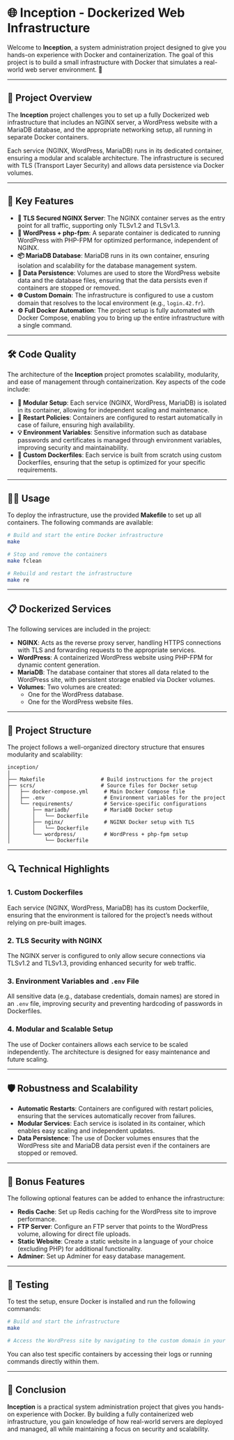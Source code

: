 
# 🌐 Inception - Dockerized Web Infrastructure

Welcome to **Inception**, a system administration project designed to give you hands-on experience with Docker and containerization. The goal of this project is to build a small infrastructure with Docker that simulates a real-world web server environment. 🚀

---

## 🎯 Project Overview

The **Inception** project challenges you to set up a fully Dockerized web infrastructure that includes an NGINX server, a WordPress website with a MariaDB database, and the appropriate networking setup, all running in separate Docker containers.

Each service (NGINX, WordPress, MariaDB) runs in its dedicated container, ensuring a modular and scalable architecture. The infrastructure is secured with TLS (Transport Layer Security) and allows data persistence via Docker volumes.

---

## 🚀 Key Features

- **🔐 TLS Secured NGINX Server**: The NGINX container serves as the entry point for all traffic, supporting only TLSv1.2 and TLSv1.3.
- **📡 WordPress + php-fpm**: A separate container is dedicated to running WordPress with PHP-FPM for optimized performance, independent of NGINX.
- **📦 MariaDB Database**: MariaDB runs in its own container, ensuring isolation and scalability for the database management system.
- **📂 Data Persistence**: Volumes are used to store the WordPress website data and the database files, ensuring that the data persists even if containers are stopped or removed.
- **🌐 Custom Domain**: The infrastructure is configured to use a custom domain that resolves to the local environment (e.g., `login.42.fr`).
- **⚙️ Full Docker Automation**: The project setup is fully automated with Docker Compose, enabling you to bring up the entire infrastructure with a single command.

---

## 🛠️ Code Quality

The architecture of the **Inception** project promotes scalability, modularity, and ease of management through containerization. Key aspects of the code include:

- **📂 Modular Setup**: Each service (NGINX, WordPress, MariaDB) is isolated in its container, allowing for independent scaling and maintenance.
- **🔄 Restart Policies**: Containers are configured to restart automatically in case of failure, ensuring high availability.
- **💡 Environment Variables**: Sensitive information such as database passwords and certificates is managed through environment variables, improving security and maintainability.
- **🔧 Custom Dockerfiles**: Each service is built from scratch using custom Dockerfiles, ensuring that the setup is optimized for your specific requirements.

---

## 🧑‍💻 Usage

To deploy the infrastructure, use the provided **Makefile** to set up all containers. The following commands are available:

```bash
# Build and start the entire Docker infrastructure
make

# Stop and remove the containers
make fclean

# Rebuild and restart the infrastructure
make re
```

---

## 📋 Dockerized Services

The following services are included in the project:

- **NGINX**: Acts as the reverse proxy server, handling HTTPS connections with TLS and forwarding requests to the appropriate services.
- **WordPress**: A containerized WordPress website using PHP-FPM for dynamic content generation.
- **MariaDB**: The database container that stores all data related to the WordPress site, with persistent storage enabled via Docker volumes.
- **Volumes**: Two volumes are created:
  - One for the WordPress database.
  - One for the WordPress website files.

---

## 📁 Project Structure

The project follows a well-organized directory structure that ensures modularity and scalability:

```
inception/
│
├── Makefile                  # Build instructions for the project
├── scrs/                     # Source files for Docker setup
│   ├── docker-compose.yml     # Main Docker Compose file
│   ├── .env                   # Environment variables for the project
│   └── requirements/          # Service-specific configurations
│       ├── mariadb/           # MariaDB Docker setup
│       │   └── Dockerfile
│       ├── nginx/             # NGINX Docker setup with TLS
│       │   └── Dockerfile
│       └── wordpress/         # WordPress + php-fpm setup
│           └── Dockerfile
```

---

## 🔍 Technical Highlights

### 1. **Custom Dockerfiles**
Each service (NGINX, WordPress, MariaDB) has its custom Dockerfile, ensuring that the environment is tailored for the project’s needs without relying on pre-built images.

### 2. **TLS Security with NGINX**
The NGINX server is configured to only allow secure connections via TLSv1.2 and TLSv1.3, providing enhanced security for web traffic.

### 3. **Environment Variables and `.env` File**
All sensitive data (e.g., database credentials, domain names) are stored in an `.env` file, improving security and preventing hardcoding of passwords in Dockerfiles.

### 4. **Modular and Scalable Setup**
The use of Docker containers allows each service to be scaled independently. The architecture is designed for easy maintenance and future scaling.

---

## 🛡️ Robustness and Scalability

- **Automatic Restarts**: Containers are configured with restart policies, ensuring that the services automatically recover from failures.
- **Modular Services**: Each service is isolated in its container, which enables easy scaling and independent updates.
- **Data Persistence**: The use of Docker volumes ensures that the WordPress site and MariaDB data persist even if the containers are stopped or removed.

---

## 🌟 Bonus Features

The following optional features can be added to enhance the infrastructure:

- **Redis Cache**: Set up Redis caching for the WordPress site to improve performance.
- **FTP Server**: Configure an FTP server that points to the WordPress volume, allowing for direct file uploads.
- **Static Website**: Create a static website in a language of your choice (excluding PHP) for additional functionality.
- **Adminer**: Set up Adminer for easy database management.

---

## 🔧 Testing

To test the setup, ensure Docker is installed and run the following commands:

```bash
# Build and start the infrastructure
make

# Access the WordPress site by navigating to the custom domain in your browser (e.g., login.42.fr)
```

You can also test specific containers by accessing their logs or running commands directly within them.

---

## 🏅 Conclusion

**Inception** is a practical system administration project that gives you hands-on experience with Docker. By building a fully containerized web infrastructure, you gain knowledge of how real-world servers are deployed and managed, all while maintaining a focus on security and scalability. 
